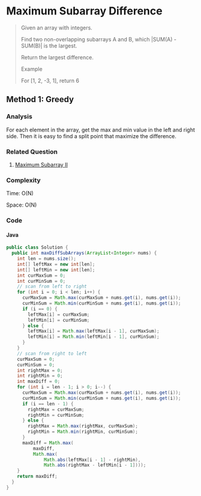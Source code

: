 # Maximum Subarray Difference
> Given an array with integers.
>
> Find two non-overlapping subarrays A and B, which |SUM(A) - SUM(B)| is the largest.
>
> Return the largest difference.
>
> Example
>
> For [1, 2, -3, 1], return 6

## Method 1: Greedy
### Analysis
For each element in the array, get the max and min value in the left and right side. Then it is easy to find a split point that maximize the difference. 

### Related Question
1. [Maximum Subarray II](maximum_subarray_ii.md)

### Complexity
Time: O(N)

Space: O(N)

### Code
#### Java
```java
public class Solution {
  public int maxDiffSubArrays(ArrayList<Integer> nums) {
    int len = nums.size();
    int[] leftMax = new int[len];
    int[] leftMin = new int[len];
    int curMaxSum = 0;
    int curMinSum = 0;
    // scan from left to right
    for (int i = 0; i < len; i++) {
      curMaxSum = Math.max(curMaxSum + nums.get(i), nums.get(i));
      curMinSum = Math.min(curMinSum + nums.get(i), nums.get(i));
      if (i == 0) {
        leftMax[i] = curMaxSum;
        leftMin[i] = curMinSum;
      } else {
        leftMax[i] = Math.max(leftMax[i - 1], curMaxSum);
        leftMin[i] = Math.min(leftMin[i - 1], curMinSum);
      }
    }
    // scan from right to left
    curMaxSum = 0;
    curMinSum = 0;
    int rightMax = 0;
    int rightMin = 0;
    int maxDiff = 0;
    for (int i = len - 1; i > 0; i--) {
      curMaxSum = Math.max(curMaxSum + nums.get(i), nums.get(i));
      curMinSum = Math.min(curMinSum + nums.get(i), nums.get(i));
      if (i == len - 1) {
        rightMax = curMaxSum;
        rightMin = curMinSum;
      } else {
        rightMax = Math.max(rightMax, curMaxSum);
        rightMin = Math.min(rightMin, curMinSum);
      }
      maxDiff = Math.max(
          maxDiff, 
          Math.max(
              Math.abs(leftMax[i - 1] - rightMin), 
              Math.abs(rightMax - leftMin[i - 1])));
    }
    return maxDiff;
  }
}
```
